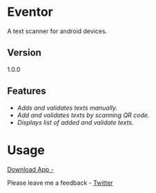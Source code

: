 # Eventor
A text scanner for android devices.

## Version
1.0.0

## Features
- *Adds and validates texts manually.*
- *Add and validates texts by scanning QR code.*
- *Displays list of added and validate texts.*

# Usage
[Download App - ](https://drive.google.com/file/d/18wX3sTgF3HFa4_n2LhkrhYCe2EQZPULE/view?usp=sharing)

Please leave me a feedback - [Twitter](https://twitter.com/pozadkey)
